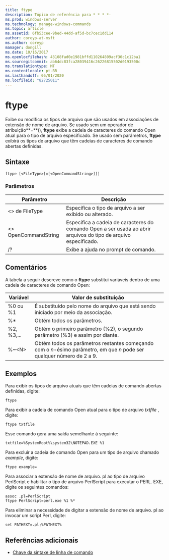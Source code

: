 ```yaml
---
title: ftype
description: Tópico de referência para * * * *-
ms.prod: windows-server
ms.technology: manage-windows-commands
ms.topic: article
ms.assetid: 6fb53cee-9bed-44dd-af5d-bc7cec1dd114
author: coreyp-at-msft
ms.author: coreyp
manager: dongill
ms.date: 10/16/2017
ms.openlocfilehash: 43108fad0e1981bffd110264809acf30c1c12ba1
ms.sourcegitcommit: ab64dc83fca28039416c26226815502d0193500c
ms.translationtype: MT
ms.contentlocale: pt-BR
ms.lasthandoff: 05/01/2020
ms.locfileid: "82725011"
---
```

# <a name="ftype"></a>ftype



Exibe ou modifica os tipos de arquivo que são usados em associações de extensão de nome de arquivo. Se usado sem um operador de atribuição**=**(), **ftype** exibe a cadeia de caracteres do comando Open atual para o tipo de arquivo especificado. Se usado sem parâmetros, **ftype** exibirá os tipos de arquivo que têm cadeias de caracteres de comando abertas definidas.



## <a name="syntax"></a>Sintaxe

```
ftype [<FileType>[=[<OpenCommandString>]]]
```

### <a name="parameters"></a>Parâmetros

|Parâmetro|Descrição|
|---------|-----------|
|\<> de FileType|Especifica o tipo de arquivo a ser exibido ou alterado.|
|\<> OpenCommandString|Especifica a cadeia de caracteres do comando Open a ser usada ao abrir arquivos do tipo de arquivo especificado.|
|/?|Exibe a ajuda no prompt de comando.|

## <a name="remarks"></a>Comentários

A tabela a seguir descreve como o **ftype** substitui variáveis dentro de uma cadeia de caracteres de comando Open:

|Variável|Valor de substituição|
|--------|-----------------|
|%0 ou %1|É substituído pelo nome do arquivo que está sendo iniciado por meio da associação.|
|%*|Obtém todos os parâmetros.|
|%2, %3,...|Obtém o primeiro parâmetro (%2), o segundo parâmetro (%3) e assim por diante.|
|%~\<N>|Obtém todos os parâmetros restantes começando com o *n*-ésimo parâmetro, em que *n* pode ser qualquer número de 2 a 9.|

## <a name="examples"></a>Exemplos

Para exibir os tipos de arquivo atuais que têm cadeias de comando abertas definidas, digite:
```
ftype
```
Para exibir a cadeia de comando Open atual para o tipo de arquivo *txtfile* , digite:
```
ftype txtfile
```
Esse comando gera uma saída semelhante à seguinte:
```
txtfile=%SystemRoot%\system32\NOTEPAD.EXE %1
```
Para excluir a cadeia de comando Open para um tipo de arquivo chamado *example*, digite:
```
ftype example=
```
Para associar a extensão de nome de arquivo. pl ao tipo de arquivo PerlScript e habilitar o tipo de arquivo PerlScript para executar o PERL. EXE, digite os seguintes comandos:
```
assoc .pl=PerlScript 
ftype PerlScript=perl.exe %1 %*
```
Para eliminar a necessidade de digitar a extensão de nome de arquivo. pl ao invocar um script Perl, digite:
```
set PATHEXT=.pl;%PATHEXT%
```

## <a name="additional-references"></a>Referências adicionais

- [Chave da sintaxe de linha de comando](command-line-syntax-key.md)